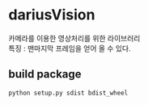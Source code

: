 # dariusVision

카메라를 이용한 영상처리를 위한 라이브러리  
특징 : 맨마지막 프레임을 얻어 올 수 있다.  

## build package

```sh
python setup.py sdist bdist_wheel
```